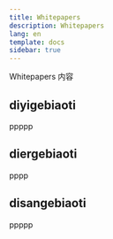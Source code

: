 ```yaml
---
title: Whitepapers
description: Whitepapers
lang: en
template: docs
sidebar: true
---
```


Whitepapers 内容

## diyigebiaoti

ppppp

## diergebiaoti

pppp

## disangebiaoti

ppppp
